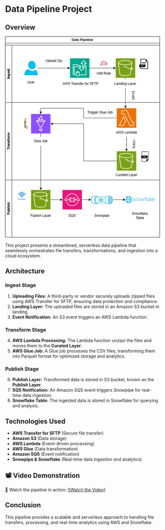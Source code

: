# Data Pipeline Project

## Overview

![Architecture Diagram](./assets/architecture.png)

This project presents a streamlined, serverless data pipeline that seamlessly orchestrates file transfers, transformations, and ingestion into a cloud ecosystem.

## Architecture

### Ingest Stage

1. **Uploading Files:** A third-party or vendor securely uploads zipped files using AWS Transfer for SFTP, ensuring data protection and compliance.
2. **Landing Layer:** The uploaded files are stored in an Amazon S3 bucket in landing.
3. **Event Notification:** An S3 event triggers an AWS Lambda function.

### Transform Stage

4. **AWS Lambda Processing:** The Lambda function unzips the files and moves them to the **Curated Layer**.
5. **AWS Glue Job:** A Glue job processes the CSV files, transforming them into Parquet format for optimized storage and analytics.

### Publish Stage

6. **Publish Layer:** Transformed data is stored in S3 bucket, known as the **Publish Layer**.
7. **SQS Notification:** An Amazon SQS event triggers Snowpipe for real-time data ingestion.
8. **Snowflake Table:** The ingested data is stored in Snowflake for querying and analysis.

## Technologies Used

- **AWS Transfer for SFTP** (Secure file transfer)
- **Amazon S3** (Data storage)
- **AWS Lambda** (Event-driven processing)
- **AWS Glue** (Data transformation)
- **Amazon SQS** (Event notification)
- **Snowpipe & Snowflake** (Real-time data ingestion and analytics)

## 📽️ Video Demonstration

🎥 Watch the pipeline in action:
[![Watch the Video]](./assets/demo_video.mp4)


## Conclusion

This pipeline provides a scalable and serverless approach to handling file transfers, processing, and real-time analytics using AWS and Snowflake. 

